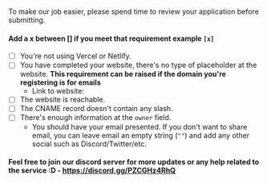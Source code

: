 To make our job easier, please spend time to review your application before submitting.

<!-- To check a checkbox, replace [] with [x] -->

#### Add a x between [] if you meet that requirement example `[x]`

-   [ ] You're not using Vercel or Netlify.
-   [ ] You have completed your website, there's no type of placeholder at the website. **This requirement can be raised if the domain you're registering is for emails**
    -   Link to website:
-   [ ] The website is reachable.
-   [ ] The CNAME record doesn't contain any slash.
-   [ ] There's enough information at the `owner` field.
    -   You should have your email presented. If you don't want to share email, you can leave email an empty string (`""`) and add any other social such as Discord/Twitter/etc.

#### Feel free to join our discord server for more updates or any help related to the service :D - https://discord.gg/PZCGHz4RhQ

<!--  Feel free to join the discord server for any help to talk to other developers :) - https://discord.gg/PZCGHz4RhQ -->
